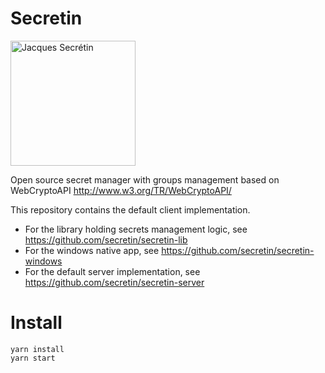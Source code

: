 # Secretin
<img src="http://www.newmedia-fr.info/databank/photo_articles/jacquessecretin.jpg" alt="Jacques Secrétin" width="200"/>

Open source secret manager with groups management based on WebCryptoAPI http://www.w3.org/TR/WebCryptoAPI/

This repository contains the default client implementation.

* For the library holding secrets management logic, see https://github.com/secretin/secretin-lib
* For the windows native app, see https://github.com/secretin/secretin-windows
* For the default server implementation, see https://github.com/secretin/secretin-server

# Install

```
yarn install
yarn start
```